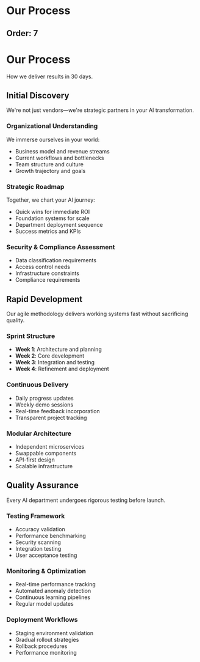 # Our Process

Order: 7
---

# Our Process

How we deliver results in 30 days.

## Initial Discovery

We're not just vendors—we're strategic partners in your AI transformation.

### Organizational Understanding
We immerse ourselves in your world:
- Business model and revenue streams
- Current workflows and bottlenecks
- Team structure and culture
- Growth trajectory and goals

### Strategic Roadmap
Together, we chart your AI journey:
- Quick wins for immediate ROI
- Foundation systems for scale
- Department deployment sequence
- Success metrics and KPIs

### Security & Compliance Assessment
- Data classification requirements
- Access control needs
- Infrastructure constraints
- Compliance requirements

## Rapid Development

Our agile methodology delivers working systems fast without sacrificing quality.

### Sprint Structure
- **Week 1**: Architecture and planning
- **Week 2**: Core development
- **Week 3**: Integration and testing
- **Week 4**: Refinement and deployment

### Continuous Delivery
- Daily progress updates
- Weekly demo sessions
- Real-time feedback incorporation
- Transparent project tracking

### Modular Architecture
- Independent microservices
- Swappable components
- API-first design
- Scalable infrastructure

## Quality Assurance

Every AI department undergoes rigorous testing before launch.

### Testing Framework
- Accuracy validation
- Performance benchmarking
- Security scanning
- Integration testing
- User acceptance testing

### Monitoring & Optimization
- Real-time performance tracking
- Automated anomaly detection
- Continuous learning pipelines
- Regular model updates

### Deployment Workflows
- Staging environment validation
- Gradual rollout strategies
- Rollback procedures
- Performance monitoring